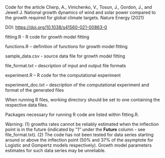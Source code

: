 Code for the article Cherp, A., Vinichenko, V., Tosun, J., Gordon, J., and Jewell J. 
National growth dynamics of wind and solar power compared to the growth required for 
global climate targets. Nature Energy (2021) 

DOI: https://doi.org/10.1038/s41560-021-00863-0

fitting.R - R code for growth model fitting

functions.R – definition of functions for growth model fitting

sample_data.csv - source data file for growth model fitting

file_format.txt – description of input and output file formats

experiment.R – R code for the computational experiment

experiment_doc.txt – description of the computational experiment and 
format of the generated files

When running R files, working directory should be set to one containing the respective 
data files.

Packages necessary for running R code are listed within fitting.R.

Warning: (1) growths rates cannot be reliably estimated  when the inflection point is 
in the future (indicated by "1" under the **Future** column - see file_format.txt). 
(2) The code has not been tested for data series starting around or above the inflection 
point (50% and 37% of the  asymptote for Logistic and Gompertz models respectively). 
Growth model parameters estimates for such data series may be unreliable. 

